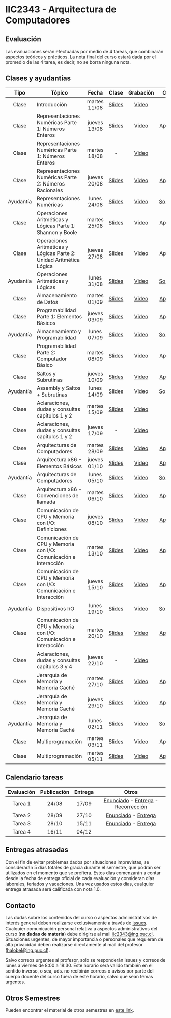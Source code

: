 # IIC2343 - Arquitectura de Computadores

## Evaluación

Las evaluaciones serán efectuadas por medio de 4 tareas, que combinarán aspectos teóricos y prácticos. La nota final del curso estará dada por el promedio de las 4 tarea, es decir, no se borra ninguna nota.


## Clases y ayudantías 
| Tipo  | Tópico                             | Fecha        | Clase  | Grabación | Otros |
| :-:   | -                                  | :-:          | :-:    | :-:  | :-:     |
| Clase | Introducción                       | martes 11/08 | [Slides](../../tree/master/Clases/01%20-%20Introducción.pdf) | [Video](https://youtu.be/WIzBjujk4to) | - |
| Clase | Representaciones Numéricas Parte 1: Números Enteros | jueves 13/08 | [Slides](../../tree/master/Clases/02%20-%20Representaciones%20Numéricas%20Parte%201%20-%20Números%20Enteros.pdf) | [Video](https://youtu.be/JREAZXuTf3U) | [Apuntes](../../tree/master/Apuntes/Capítulo%201/01%20-%20Representaciones%20Numéricas%20Parte%201%20-%20Números%20Enteros.pdf) |
| Clase | Representaciones Numéricas Parte 1: Números Enteros | martes 18/08 | - | [Video](https://youtu.be/sMYqnbDDVwU) | - |
| Clase | Representaciones Numéricas Parte 2: Números Racionales | jueves 20/08 | [Slides](../../tree/master/Clases/03%20-%20Representaciones%20Numéricas%20Parte%202%20-%20Números%20Racionales.pdf) | [Video](https://youtu.be/YzCOso9_Ey4) | [Apuntes](../../tree/master/Apuntes/Capítulo%201/02%20-%20Representaciones%20Numéricas%20Parte%202%20-%20Números%20Racionales.pdf) |
| Ayudantía | Representaciones Numéricas | lunes 24/08 | [Slides](../../tree/master/Ayudantías/01%20-%20Representaciones%20Numéricas%20(Slides).pdf) | [Video](https://youtu.be/4NJJ4Y02Aiw) | [Solución](../../tree/master/Ayudantías/01%20-%20Representaciones%20Numéricas%20(Solución).pdf) |
| Clase | Operaciones Aritméticas y Lógicas Parte 1: Shannon y Boole | martes 25/08 | [Slides](../../tree/master/Clases/04%20-%20Operaciones%20Aritméticas%20y%20Lógicas%20Parte%201%20-%20Shannon%20y%20Boole.pdf) | [Video](https://youtu.be/HYI75aTMi44) | [Apuntes](../../tree/master/Apuntes/Capítulo%201/03%20-%20Operaciones%20Aritmeticas%20y%20Logicas.pdf) |
| Clase | Operaciones Aritméticas y Lógicas Parte 2: Unidad Aritmética Lógica | jueves 27/08 | [Slides](../../blob/master/Clases/05%20-%20Operaciones%20Aritméticas%20y%20Lógicas%20Parte%202%20-%20Unidad%20Aritmética%20Lógica.pdf) | [Video](https://youtu.be/O0E9m6toZFE) | [Apuntes](../../tree/master/Apuntes/Capítulo%201/03%20-%20Operaciones%20Aritmeticas%20y%20Logicas.pdf) |
| Ayudantía | Operaciones Aritméticas y Lógicas | lunes 31/08 | [Slides](../../blob/master/Ayudantías/02%20-%20Lógica%20Digital%20y%20Circuitos%20(Slides).pdf) | [Video](https://youtu.be/JsY7gE-Mizs) | [Solución](../../blob/master/Ayudantías/02%20-%20Lógica%20Digital%20y%20Circuitos%20(Solución).pdf) |
| Clase | Almacenamiento de Datos | martes 01/09 | [Slides](../../blob/master/Clases/06%20-%20Almacenamiento%20de%20Datos.pdf) | [Video](https://youtu.be/fB8K8o6Izbk) | [Apuntes](../../blob/master/Apuntes/Capítulo%201/04%20-%20Almacenamiento%20de%20datos.pdf) |
| Clase | Programabilidad Parte 1: Elementos Básicos | jueves 03/09 | [Slides](../../blob/master/Clases/07%20-%20Programabilidad%20Parte%201%20-%20Elementos%20Básicos.pdf) | [Video](https://youtu.be/XLywwEjZOT4) | [Apuntes](../../blob/master/Apuntes/Capítulo%202/4%20-%20Programabilidad.pdf) |
| Ayudantía | Almacenamiento y Programabilidad | lunes 07/09 | [Slides](../../blob/master/Ayudantías/03%20-%20Almacenamiento%20y%20Programabilidad%20(Slides).pdf) | [Video](https://youtu.be/NOxJwUUbKYs) | [Solución](../../blob/master/Ayudantías/03%20-%20Almacenamiento%20y%20Programabilidad%20(Solución).pdf) |
| Clase | Programabilidad Parte 2: Computador Básico | martes 08/09 | [Slides](../../blob/master/Clases/08%20-%20Programabilidad%20Parte%202%20-%20Computador%20Básico.pdf) | [Video](https://youtu.be/ZbTuFKO14SA) | [Apuntes](../../blob/master/Apuntes/Capítulo%202/4%20-%20Programabilidad.pdf) |
| Clase | Saltos y Subrutinas | jueves 10/09 | [Slides](../../blob/master/Clases/09%20-%20Saltos%20y%20Subrutinas.pdf) | [Video](https://youtu.be/gWRmJ3GLp5I) | [Apuntes](../../blob/master/Apuntes/Capítulo%202/5%20-%20Saltos%20y%20Subrutinas.pdf) |
| Ayudantía | Assembly y Saltos + Subrutinas | lunes 14/09 | [Slides](../../blob/master/Ayudantías/04%20-%20Assembly%20y%20Saltos%20%2B%20Subrutinas%20(Slides).pdf) | [Video](https://youtu.be/G-V61x1DqXI) | [Solución](../../blob/master/Ayudantías/04%20-%20Assembly%20y%20Saltos%20%2B%20Subrutinas%20(Solución).pdf) |
| Clase | Aclaraciones, dudas y consultas capítulos 1 y 2 | martes 15/09 | [Slides](../../blob/master/Clases/10%20-%20Dudas%20y%20consultas%20capítulos%201%20y%202.pdf) | [Video](https://youtu.be/9JSaW63CTtg) | - |
| Clase | Aclaraciones, dudas y consultas capítulos 1 y 2 | jueves 17/09 | - | [Video](https://youtu.be/_7iy3r7Z-OA) | - |
| Clase | Arquitecturas de Computadores | martes 28/09 | [Slides](../../blob/master/Clases/11%20-%20Arquitecturas%20de%20Computadores.pdf) | [Video](https://youtu.be/eTceIjq3jmc) | [Apuntes](../../blob/master/Apuntes/Capítulo%203/6%20-%20Arquitecturas%20de%20Computadores.pdf) |
| Clase | Arquitectura x86 - Elementos Básicos | jueves 01/10 | [Slides](../../blob/master/Clases/12%20-%20Arquitectura%20x86%20-%20Elementos%20Básicos.pdf) | [Video](https://youtu.be/nOQsHGSDJj4) | [Apuntes](../../blob/master/Apuntes/Capítulo%203/7%20-%20Arquitectura%20x86.pdf) |
| Ayudantía | Arquitecturas de Computadores | lunes 05/10 | [Slides](../../blob/master/Ayudantías/05%20-%20Arquitectura%20de%20Computadores%20(Slides).pdf) | [Video](https://youtu.be/XmaFsMHCs34) | [Solución](../../blob/master/Ayudantías/05%20-%20Arquitectura%20de%20Computadores%20(Solución).pdf) |
| Clase | Arquitectura x86 - Convenciones de llamada | martes 06/10 | [Slides](../../blob/master/Clases/13%20-%20Arquitectura%20x86%20-%20Convenciones%20de%20llamada.pdf) | [Video](https://youtu.be/A-bYwqlq5JA) | [Apuntes](../../blob/master/Apuntes/Capítulo%203/7%20-%20Arquitectura%20x86.pdf) |
| Clase | Comunicación de CPU y Memoria con I/O: Definiciones | jueves 08/10 | [Slides](../../blob/master/Clases/14%20-%20Comunicación%20de%20CPU%20y%20Memoria%20con%20IO%20-%20Definiciones.pdf) | [Video](https://youtu.be/8FR_MauQHJo) | [Apuntes](../../blob/master/Apuntes/Capítulo%204/8%20-%20Comunicacion%20de%20CPU%20y%20Memoria%20con%20IO.pdf) |
| Clase | Comunicación de CPU y Memoria con I/O: Comunicación e Interacción| martes 13/10 | [Slides](../../blob/master/Clases/15%20-%20Comunicación%20de%20CPU%20y%20Memoria%20con%20IO%20-%20Comunicación%20e%20Interacción.pdf) | [Video](https://youtu.be/TPWi4L7qqM4) | [Apuntes](../../blob/master/Apuntes/Capítulo%204/8%20-%20Comunicacion%20de%20CPU%20y%20Memoria%20con%20IO.pdf) |
| Clase | Comunicación de CPU y Memoria con I/O: Comunicación e Interacción | jueves 15/10 | [Slides](../../blob/master/Clases/15%20-%20Comunicación%20de%20CPU%20y%20Memoria%20con%20IO%20-%20Comunicación%20e%20Interacción.pdf) | [Video](https://youtu.be/MxLBow1J3QQ) | [Apuntes](../../blob/master/Apuntes/Capítulo%204/8%20-%20Comunicacion%20de%20CPU%20y%20Memoria%20con%20IO.pdf) |
| Ayudantía | Dispositivos I/O | lunes 19/10 | [Slides](../../blob/master/Ayudantías/06%20-%20Dispositivos%20I-O%20(Slides).pdf) | [Video](https://youtu.be/sqjBI2141nM) | [Solución](../../blob/master/Ayudantías/06%20-%20Dispositivos%20I-O%20(Solución).pdf) |
| Clase | Comunicación de CPU y Memoria con I/O: Comunicación e Interacción | martes 20/10 | [Slides](../../blob/master/Clases/15%20-%20Comunicación%20de%20CPU%20y%20Memoria%20con%20IO%20-%20Comunicación%20e%20Interacción.pdf) | [Video](https://youtu.be/XaZ-H6uNxaU) | [Apuntes](../../blob/master/Apuntes/Capítulo%204/8%20-%20Comunicacion%20de%20CPU%20y%20Memoria%20con%20IO.pdf) |
| Clase | Aclaraciones, dudas y consultas capítulos 3 y 4 | jueves 22/10 | - | [Video](https://youtu.be/J7b_ehfyDtw) | - |
| Clase | Jerarquía de Memoria y Memoria Caché | martes 27/10 | [Slides](../../blob/master/Clases/16%20-%20Jerarquía%20de%20Memoria%20y%20Memoria%20Caché.pdf) | [Video](https://youtu.be/SukElJ6YeaI) | [Apuntes](../../blob/master/Apuntes/Capítulo%205/9%20-%20Jerarquía%20de%20Memoria%20y%20Memoria%20Caché.pdf) |
| Clase | Jerarquía de Memoria y Memoria Caché | jueves 29/10 | [Slides](../../blob/master/Clases/16%20-%20Jerarquía%20de%20Memoria%20y%20Memoria%20Caché.pdf) | [Video](https://youtu.be/vSkSZCn77_g) | [Apuntes](../../blob/master/Apuntes/Capítulo%205/9%20-%20Jerarquía%20de%20Memoria%20y%20Memoria%20Caché.pdf) |
| Ayudantía | Jerarquía de Memoria y Memoria Caché | lunes 02/11 | [Slides](../../blob/master/Ayudantías/07%20-%20Jerarquía%20de%20Memoria%20y%20Memoria%20Caché%20(Slides).pdf) | [Video](https://youtu.be/hkyjpx06oo4) | [Solución](../../blob/master/Ayudantías/07%20-%20Jerarquía%20de%20Memoria%20y%20Memoria%20Caché%20(Solución).pdf) |
| Clase | Multiprogramación | martes 03/11 | [Slides](../../blob/master/Clases/17%20-%20Multiprogramación.pdf) | [Video](https://youtu.be/aQmzsBlTm5A) | [Apuntes](../../blob/master/Apuntes/Capítulo%205/10%20-%20Multiprogramacion.pdf) |
| Clase | Multiprogramación | martes 05/11 | [Slides](../../blob/master/Clases/17%20-%20Multiprogramación.pdf) | [Video](https://youtu.be/hv9ngWMmbUw) | [Apuntes](../../blob/master/Apuntes/Capítulo%205/10%20-%20Multiprogramacion.pdf) |


## Calendario tareas
| Evaluación | Publicación | Entrega | Otros |
| :-:        | :-:         | :-:     | :-:       |
|Tarea 1     | 24/08       | 17/09   |[Enunciado](../../blob/master/Tareas/T1/T1.pdf) - [Entrega](https://forms.gle/xDJr4ubbCa7YDpGU8) - [Recorrección](https://forms.gle/Kq8p8CRFYRzkVUwR9)|
|Tarea 2     | 28/09       | 27/10   |[Enunciado](../../blob/master/Tareas/T2/T2.pdf) - [Entrega](https://forms.gle/U9QPSiBH6qL1iJe37)|
|Tarea 3     | 28/10       | 15/11   |[Enunciado](../../blob/master/Tareas/T3/T3.pdf) - [Entrega](https://forms.gle/z5g7b8migun4vZP39)|
|Tarea 4     | 16/11       | 04/12   ||

## Entregas atrasadas
Con el fin de evitar problemas dados por situaciones imprevistas, se considerarán 5 días totales de gracia durante el semestre, que podrán ser utilizados en el momento que se prefiera. Estos días comenzarán a contar desde la fecha de entrega oficial de cada evaluación y consideran días laborales, feriados y vacaciones. Una vez usados estos días, cualquier entrega atrasada será calificada con nota 1.0.

## Contacto
Las dudas sobre los contenidos del curso o aspectos administrativos de interés general deben realizarse exclusivamente a través de [issues](../../issues). Cualquier comunicación personal relativa a aspectos administrativos del curso (**no dudas de materia**) debe dirigirse al mail [iic2343@ing.puc.cl](mailto:iic2343@ing.puc.cl). Situaciones urgentes, de mayor importancia o personales que requieran de alta privacidad deben realizarse directamente al mail del profesor ([halobel@ing.puc.cl](mailto:halobel@ing.puc.cl)).

Salvo correos urgentes al profesor, solo se responderán issues y correos de lunes a viernes de 8:00 a 18:30. Este horario será valido también en el sentido inverso, o sea, uds. no recibirán correos o avisos por parte del cuerpo docente del curso fuera de este horario, salvo que sean temas urgentes.

## Otros Semestres

Pueden encontrar el material de otros semestres en [este link](https://github.com/IIC2343/Syllabus-anteriores).
